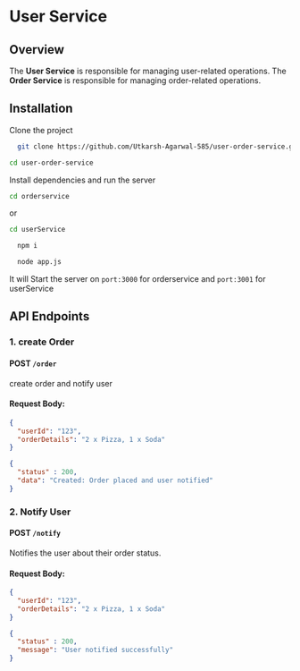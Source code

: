 # User Service

## Overview
The **User Service** is responsible for managing user-related operations.
The **Order Service** is responsible for managing order-related operations.


## Installation

Clone the project

```bash
  git clone https://github.com/Utkarsh-Agarwal-585/user-order-service.git
```


```bash
cd user-order-service
```

Install dependencies and run the server
```bash
cd orderservice
```
or 

```bash
cd userService
```

```bash
  npm i
```

```bash
  node app.js
```

It will Start the server on `port:3000` for orderservice and `port:3001` for userService


## API Endpoints

### **1. create Order**
#### **POST `/order`**
create order and notify user

#### **Request Body:**
```json
{
  "userId": "123",
  "orderDetails": "2 x Pizza, 1 x Soda"
}
```

``` json
{
  "status" : 200,
  "data": "Created: Order placed and user notified"
}
```


### **2. Notify User**
#### **POST `/notify`**
Notifies the user about their order status.

#### **Request Body:**
```json
{
  "userId": "123",
  "orderDetails": "2 x Pizza, 1 x Soda"
}
```

``` json
{
  "status" : 200,
  "message": "User notified successfully"
}
```